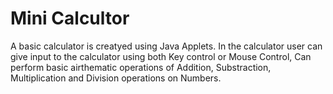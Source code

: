 # Mini Calcultor
A basic calculator is creatyed using Java Applets.
In the calculator user can give input to the calculator using both Key control or Mouse Control, Can perform basic airthematic operations of Addition, Substraction, Multiplication and Division operations on Numbers. 